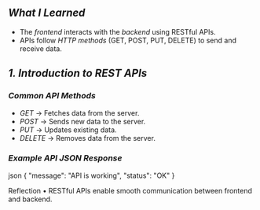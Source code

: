 ## *What I Learned*  
- The *frontend* interacts with the *backend* using RESTful APIs.  
- APIs follow *HTTP methods* (GET, POST, PUT, DELETE) to send and receive data.  

## *1. Introduction to REST APIs*  
### *Common API Methods*  
- *GET* → Fetches data from the server.  
- *POST* → Sends new data to the server.  
- *PUT* → Updates existing data.  
- *DELETE* → Removes data from the server.  

### *Example API JSON Response*  
json
{
  "message": "API is working",
  "status": "OK"
}

Reflection
	•	RESTful APIs enable smooth communication between frontend and backend.
